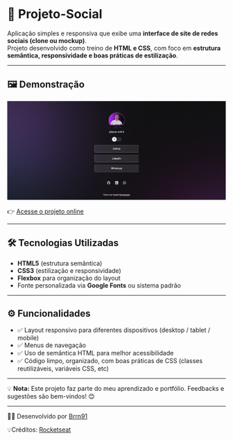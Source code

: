 # 👥 Projeto-Social  

Aplicação simples e responsiva que exibe uma **interface de site de redes sociais (clone ou mockup)**.  
Projeto desenvolvido como treino de **HTML e CSS**, com foco em **estrutura semântica, responsividade e boas práticas de estilização**.  

---

## 🖼️ Demonstração  

![Screenshot do Projeto](preview.png)  

👉 [Acesse o projeto online](https://brrn91.github.io/projeto-social/)  

---

## 🛠️ Tecnologias Utilizadas  

- **HTML5** (estrutura semântica)  
- **CSS3** (estilização e responsividade)  
- **Flexbox** para organização do layout  
- Fonte personalizada via **Google Fonts** ou sistema padrão

---

## ⚙️ Funcionalidades  

- ✅ Layout responsivo para diferentes dispositivos (desktop / tablet / mobile)  
- ✅ Menus de navegação
- ✅ Uso de semântica HTML para melhor acessibilidade  
- ✅ Código limpo, organizado, com boas práticas de CSS (classes reutilizáveis, variáveis CSS, etc)  

---

💡 **Nota:** Este projeto faz parte do meu aprendizado e portfólio. Feedbacks e sugestões são bem-vindos! 😊  

---

👨‍💻 Desenvolvido por [Brrn91](https://github.com/Brrn91)  

💡Créditos: [Rocketseat](https://app.rocketseat.com.br/)

